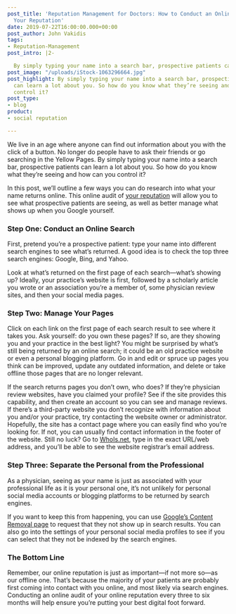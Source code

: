 ```yaml
---
post_title: 'Reputation Management for Doctors: How to Conduct an Online Audit of
  Your Reputation'
date: 2019-07-22T16:00:00.000+00:00
post_author: John Vakidis
tags:
- Reputation-Management
post_intro: |2-

  By simply typing your name into a search bar, prospective patients can learn a lot about you. So how do you know what they’re seeing and how can you control it?
post_image: "/uploads/iStock-1063296664.jpg"
post_highlight: By simply typing your name into a search bar, prospective patients
  can learn a lot about you. So how do you know what they’re seeing and how can you
  control it?
post_type:
- blog
product:
- social reputation

---
```

We live in an age where anyone can find out information about you with the click of a button. No longer do people have to ask their friends or go searching in the Yellow Pages. By simply typing your name into a search bar, prospective patients can learn a lot about you. So how do you know what they’re seeing and how can you control it?

In this post, we’ll outline a few ways you can do research into what your name returns online. This online audit of [your reputation](https://doctorlogic.com/content/galleries/reputation-management-for-doctors-in-a-digital-world.html) will allow you to see what prospective patients are seeing, as well as better manage what shows up when you Google yourself.

### Step One: Conduct an Online Search

First, pretend you’re a prospective patient: type your name into different search engines to see what’s returned. A good idea is to check the top three search engines: Google, Bing, and Yahoo.

Look at what’s returned on the first page of each search—what’s showing up? Ideally, your practice’s website is first, followed by a scholarly article you wrote or an association you’re a member of, some physician review sites, and then your social media pages.

### Step Two: Manage Your Pages

Click on each link on the first page of each search result to see where it takes you. Ask yourself: do you own these pages? If so, are they showing you and your practice in the best light? You might be surprised by what’s still being returned by an online search; it could be an old practice website or even a personal blogging platform. Go in and edit or spruce up pages you think can be improved, update any outdated information, and delete or take offline those pages that are no longer relevant.

If the search returns pages you don’t own, who does? If they’re physician review websites, have you claimed your profile? See if the site provides this capability, and then create an account so you can see and manage reviews. If there’s a third-party website you don’t recognize with information about you and/or your practice, try contacting the website owner or administrator. Hopefully, the site has a contact page where you can easily find who you’re looking for. If not, you can usually find contact information in the footer of the website. Still no luck? Go to [WhoIs.net](https://www.whois.net), type in the exact URL/web address, and you’ll be able to see the website registrar’s email address.

### Step Three: Separate the Personal from the Professional

As a physician, seeing as your name is just as associated with your professional life as it is your personal one, it’s not unlikely for personal social media accounts or blogging platforms to be returned by search engines.

If you want to keep this from happening, you can use [Google’s Content Removal page](https://www.google.com/webmasters/tools/removals?pli=1) to request that they not show up in search results. You can also go into the settings of your personal social media profiles to see if you can select that they not be indexed by the search engines.

### The Bottom Line

Remember, our online reputation is just as important—if not more so—as our offline one. That’s because the majority of your patients are probably first coming into contact with you online, and most likely via search engines. Conducting an online audit of your online reputation every three to six months will help ensure you’re putting your best digital foot forward.